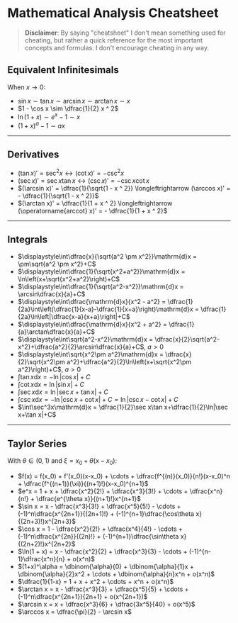 # Mathematical Analysis Cheatsheet

> **Disclaimer**: By saying "cheatsheet" I don't mean something used for cheating, but rather a quick reference for the most important concepts and formulas. I don't encourage cheating in any way.

## Equivalent Infinitesimals

When $x\to0$:

 - $\sin x\sim \tan x\sim\arcsin x\sim\arctan x\sim x$
 - $1 - \cos x \sim \dfrac{1}{2} x ^ 2$
 - $\ln(1 + x) \sim e^x - 1 \sim x$
 - $(1 + x) ^ a - 1 \sim ax$

---

## Derivatives

 - $(\tan x)' = \sec ^ 2 x \longleftrightarrow (\cot x)' = - \csc ^ 2 x$
 - $(\sec x)' = \sec x \tan x \longleftrightarrow (\csc x)' = - \csc x \cot x$
 - $(\arcsin x)' = \dfrac{1}{\sqrt{1 - x ^ 2}} \longleftrightarrow (\arccos x)' = - \dfrac{1}{\sqrt{1 - x ^ 2}}$
 - $(\arctan x)' = \dfrac{1}{1 + x ^ 2} \longleftrightarrow (\operatorname{arccot} x)' = - \dfrac{1}{1 + x ^ 2}$

---

## Integrals

 - $\displaystyle\int\dfrac{x}{\sqrt{a^2 \pm x^2}}\mathrm{d}x = \pm\sqrt{a^2 \pm x^2}+C$
 - $\displaystyle\int\dfrac{1}{\sqrt{x^2+a^2}}\mathrm{d}x = \ln\left(x+\sqrt{x^2+a^2}\right)+C$
 - $\displaystyle\int\dfrac{1}{\sqrt{a^2-x^2}}\mathrm{d}x = \arcsin\dfrac{x}{a}+C$
 - $\displaystyle\int\dfrac{\mathrm{d}x}{x^2 - a^2} = \dfrac{1}{2a}\int\left(\dfrac{1}{x-a}-\dfrac{1}{x+a}\right)\mathrm{d}x = \dfrac{1}{2a}\ln\left|\dfrac{x-a}{x+a}\right|+C$
 - $\displaystyle\int\dfrac{\mathrm{d}x}{x^2 + a^2} = \dfrac{1}{a}\arctan\dfrac{x}{a}+C$
 - $\displaystyle\int\sqrt{a^2-x^2}\mathrm{d}x = \dfrac{x}{2}\sqrt{a^2-x^2}+\dfrac{a^2}{2}\arcsin\dfrac{x}{a}+C$, $a>0$
 - $\displaystyle\int\sqrt{x^2\pm a^2}\mathrm{d}x = \dfrac{x}{2}\sqrt{x^2\pm a^2}+\dfrac{a^2}{2}\ln\left(x+\sqrt{x^2\pm a^2}\right)+C$, $a>0$
 - $\int\tan x\mathrm{d}x = -\ln|\cos x|+C$
 - $\int\cot x\mathrm{d}x = \ln|\sin x|+C$
 - $\int\sec x\mathrm{d}x = \ln|\sec x+\tan x|+C$
 - $\int\csc x\mathrm{d}x = -\ln|\csc x+\cot x|+C = \ln|\csc x-\cot x|+C$
 - $\int\sec^3x\mathrm{d}x = \dfrac{1}{2}\sec x\tan x+\dfrac{1}{2}\ln|\sec x+\tan x|+C$

---

## Taylor Series

With $\theta\in(0, 1)$ and $\xi = x_0 + \theta(x - x_0)$:

 - $f(x) = f(x_0) + f'(x_0)(x-x_0) + \cdots + \dfrac{f^{(n)}(x_0)}{n!}(x-x_0)^n + \dfrac{f^{(n+1)}(\xi)}{(n+1)!}(x-x_0)^{n+1}$
 - $e^x = 1 + x + \dfrac{x^2}{2!} + \dfrac{x^3}{3!} + \cdots + \dfrac{x^n}{n!} + \dfrac{e^{\theta x}}{(n+1)!}x^{n+1}$
 - $\sin x = x - \dfrac{x^3}{3!} + \dfrac{x^5}{5!} - \cdots + (-1)^n\dfrac{x^{2n+1}}{(2n+1)!} + (-1)^{n+1}\dfrac{\cos\theta x}{(2n+3)!}x^{2n+3}$
 - $\cos x = 1 - \dfrac{x^2}{2!} + \dfrac{x^4}{4!} - \cdots + (-1)^n\dfrac{x^{2n}}{(2n)!} + (-1)^{n+1}\dfrac{\sin\theta x}{(2n+2)!}x^{2n+2}$
 - $\ln(1 + x) = x - \dfrac{x^2}{2} + \dfrac{x^3}{3} - \cdots + (-1)^{n-1}\dfrac{x^n}{n} + o(x^n)$
 - $(1+x)^\alpha = \dbinom{\alpha}{0} + \dbinom{\alpha}{1}x + \dbinom{\alpha}{2}x^2 + \cdots + \dbinom{\alpha}{n}x^n + o(x^n)$
 - $\dfrac{1}{1-x} = 1 + x + x^2 + \cdots + x^n + o(x^n)$
 - $\arctan x = x - \dfrac{x^3}{3} + \dfrac{x^5}{5} + \cdots + (-1)^n\dfrac{x^{2n+1}}{2n+1} + o(x^{2n+1})$
 - $\arcsin x = x + \dfrac{x^3}{6} + \dfrac{3x^5}{40} + o(x^5)$
 - $\arccos x = \dfrac{\pi}{2} - \arcsin x$